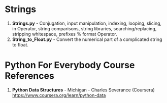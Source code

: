 #  Strings
1.  **Strings.py** - Conjugation, input manipulation, indexing, looping, slicing, in Operator, string comparisons, string libraries, searching/replacing, stripping whitespace, prefixes % format Operator.
2.  **String_to_Float.py** - Convert the numerical part of a complicated string to float.  


#  Python For Everybody Course References
1.  **Python Data Structures** - Michigan - Charles Severance (Coursera)   
	https://www.coursera.org/learn/python-data
